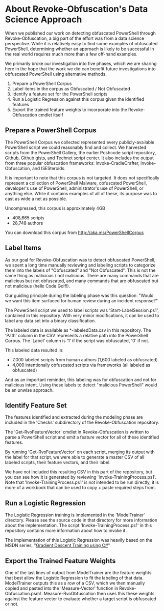 # About Revoke-Obfuscation's Data Science Approach

When we published our work on detecting obfuscated PowerShell through Revoke-Obfuscation, a big part of the effort was from a data science perspective. While it is relatively easy to find some examples of obfuscated PowerShell, determining whether an approach is likely to be successful in the real world requires much more than a few off-hand examples.

We primarily broke our investigation into five phases, which we are sharing here in the hope that the work we did can benefit future investigations into obfuscated PowerShell using alternative methods.

1) Prepare a PowerShell Corpus
2) Label items in the corpus as Obfuscated / Not Obfuscated
3) Identify a feature set for the PowerShell scripts
4) Run a Logistic Regression against this corpus given the identified features
5) Export the trained feature weights to incorporate into the Revoke-Obfuscation cmdlet itself

## Prepare a PowerShell Corpus

The PowerShell Corpus we collected represented every publicly-available PowerShell script we could reasonably find and collect. We harvested scripts from the PowerShell Gallery, the earlier Poshcode script repository, Github, Github gists, and Technet script center. It also includes the output from three popular obfuscation frameworks: Invoke-CradleCrafter, Invoke-Obfuscation, and ISESteroids.

It is important to note that this corpus is not targeted. It does not specifically represent a collection of PowerShell Malware, obfuscated PowerShell, developer's use of PowerShell, administrator's use of PowerShell, or anything else. While it contains examples of all of these, its purpose was to cast as wide a net as possible.

Uncompressed, this corpus is approximately 4GB
 - 408,665 scripts
 - 28,748 authors

You can download this corpus from http://aka.ms/PowerShellCorpus

## Label Items

As our goal for Revoke-Obfuscation was to detect obfuscated PowerShell, we spent a long time manually reviewing and labeling scripts to categorize them into the labels of "Obfuscated" and "Not Obfuscated". This is not the same thing as malicious / not malicious. There are many commands that are malicious but not obfuscated, and many commands that are obfuscated but not malicious (hello Code Golf!).

Our guiding principle during the labeling phase was this question: "Would we want this item surfaced for human review during an incident response?"

The PowerShell script we used to label scripts was 'Start-LabelSession.ps1', contained in this repository. With very minor modifications, it can be used to label any data set into a binary classification.

The labeled data is available as *-labeledData.csv in this repository. The 'Path' column in the CSV represents a relative path into the PowerShell Corpus. The 'Label' column is '1' if the script was obfuscated, '0' if not.

This labeled data resulted in:

 - 7,000 labeled scripts from human authors (1,600 labeled as obfuscated)
 - 4,000 intentionally obfuscated scripts via frameworks (all labeled as obfuscated)

And as an important reminder, this labeling was for obfuscation and not for malicious intent. Using these labels to detect "malicious PowerShell" would be an unwise approach.

## Identify Feature Set

The features identified and extracted during the modeling phase are included in the 'Checks' subdirectory of the Revoke-Obfuscation repository.

The 'Get-RvoFeatureVector' cmdlet in Revoke-Obfuscation is written to parse a PowerShell script and emit a feature vector for all of these identified features.

By running 'Get-RvoFeatureVector' on each script, merging its output with the label for that script, we were able to generate a master CSV of all labeled scripts, their feature vectors, and their label.

We have not included this resulting CSV in this part of the repository, but you can see how it is generated by reviewing 'Invoke-TrainingProcess.ps1'. Note that 'Invoke-TrainingProcess.ps1' is not intended to be run directly, it is more of a workbook that can be used to copy + paste required steps from.

## Run a Logistic Regression

The Logistic Regression training is implemented in the 'ModelTrainer' directory. Please see the source code in that directory for more information about the implementation. The script 'Invoke-TrainingProcess.ps1' in this repository contains more information about how to invoke it.

The implementation of this Logistic Regression was heavily based on the MSDN series, "[Gradient Descent Training using C#](https://docs.microsoft.com/en-us/archive/msdn-magazine/2015/march/test-run-gradient-descent-training-using-csharp)"

## Export the Trained Feature Weights

One of the last lines of output from ModelTrainer are the feature weights that best allow the Logistic Regression to fit the labeling of that data. ModelTrainer outputs this as a row of a CSV, which we then manually copied and pasted into the 'Measure-Vector' function in Revoke-Obfuscation.psm1. Measure-RvoObfuscation then uses this these weights against the feature vector to evaluate whether a target script is obfuscated or not.